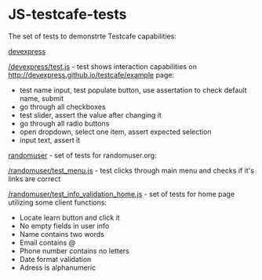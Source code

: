 # JS-testcafe-tests
The set of tests to demonstrte Testcafe capabilities:

[devexpress](https://github.com/GektorPrime/JS-testcafe-tests/blob/master/devexpress/)

[/devexpress/test.js](https://github.com/GektorPrime/JS-testcafe-tests/blob/master/devexpress/test.js) - test shows interaction capabilities on http://devexpress.github.io/testcafe/example page:
- test name input, test populate button, use assertation to check default name, submit
- go through all checkboxes
- test slider, assert the value after changing it
- go through all radio buttons
- open dropdown, select one item, assert expected selection
- input text, assert it

[randomuser](https://github.com/GektorPrime/JS-testcafe-tests/blob/master/randomuser) - set of tests for randomuser.org:

[/randomuser/test_menu.js](https://github.com/GektorPrime/JS-testcafe-tests/blob/master/randomuser/test_menu.js) - test clicks through main menu and checks if it's links are correct

[/randomuser/test_info_validation_home.js](https://github.com/GektorPrime/JS-testcafe-tests/blob/master/randomuser/test_info_validation_home.js) - set of tests for home page utilizing some client functions:
- Locate learn button and click it
- No empty fields in user info
- Name contains two words
- Email contains @
- Phone number contains no letters
- Date format validation
- Adress is alphanumeric

